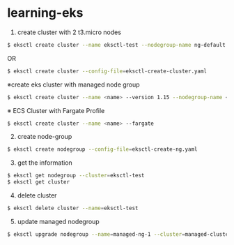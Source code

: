 # learning-eks

1. create cluster with 2 t3.micro nodes

```bash
$ eksctl create cluster --name eksctl-test --nodegroup-name ng-default --node-type t3.micro --nodes 2
```

OR

```bash
$ eksctl create cluster --config-file=eksctl-create-cluster.yaml
```

※create eks cluster with managed node group

```bash
$ eksctl create cluster --name <name> --version 1.15 --nodegroup-name <nodegrpname> --node-type t3.micro --nodes 2 --managed
```

※ ECS Cluster with Fargate Profile

```bash
$ eksctl create cluster --name <name> --fargate
```

2. create node-group

```bash
$ eksctl create nodegroup --config-file=eksctl-create-ng.yaml
```

3. get the information

```bash
$ eksctl get nodegroup --cluster=eksctl-test
$ eksctl get cluster
```

4. delete cluster

```bash
$ eksctl delete cluster --name=eksctl-test
```

5. update managed nodegroup

```bash
$ eksctl upgrade nodegroup --name=managed-ng-1 --cluster=managed-cluster
```
